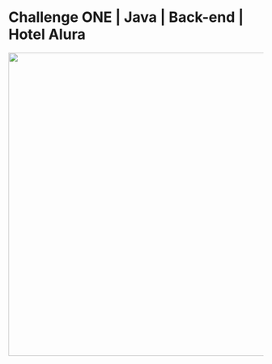 # Challenge ONE | Java | Back-end | Hotel Alura

<p align="center" >
     <img width="600" heigth="600" src="https://user-images.githubusercontent.com/91544872/189419249-06b539da-7cf2-4d40-a711-618a5c872096.png">
</p>



